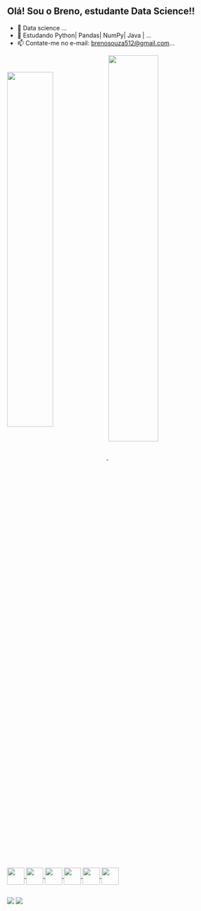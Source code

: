 ## Olá! Sou o Breno, estudante Data Science!!

- 🔭 Data science ...
- 🌱 Estudando Python| Pandas| NumPy| Java | ...
- 📫 Contate-me no e-mail: brenosouza512@gmail.com...

<html>
  <div>
    <a href="https://https://github.com/Bren0512">
    <img align="center" width="46%" src="https://github-readme-stats.vercel.app/api?username=bren0512&show_icons=true&theme=tokyonight&count_private=true"/>
    <img align="center" width="48%" src ="https://github-readme-stats.vercel.app/api/top-langs/?username=bren0512&layout=compact&theme=tokyonight&hide"/>
  </div>

  <div style="display: inline_block"><br>
    <img align="center" heigth="30" width="40" src="https://cdn.jsdelivr.net/gh/devicons/devicon/icons/python/python-original.svg"/>
    <img align="center" heigth="30" width="40" src="https://cdn.jsdelivr.net/gh/devicons/devicon/icons/pandas/pandas-original-wordmark.svg"/>
    <img align="center" heigth="30" width="40" src="https://cdn.jsdelivr.net/gh/devicons/devicon/icons/mysql/mysql-original.svg"/>
    <img align="center" heigth="30" width="40" src="https://cdn.jsdelivr.net/gh/devicons/devicon/icons/java/java-original.svg" />
    <img align="center" heigth="30" width="40" src="https://cdn.jsdelivr.net/gh/devicons/devicon/icons/html5/html5-original.svg"/>
    <img align="center" heigth="30" width="40" src="https://cdn.jsdelivr.net/gh/devicons/devicon/icons/css3/css3-original.svg" />
  </div>

  ##

  <div style="display: inline_block">
    <a href="https://www.linkedin.com/in/breno-sz/" target="_blank"><img src="https://img.shields.io/badge/LinkedIn-0077B5?style=for-the-badge&logo=linkedin&logoColor=white"></a>
   <a><img src="https://img.shields.io/badge/Gmail-D14836?style=for-the-badge&logo=gmail&logoColor=white" target="_blank"></a>
  <div>
</html>

